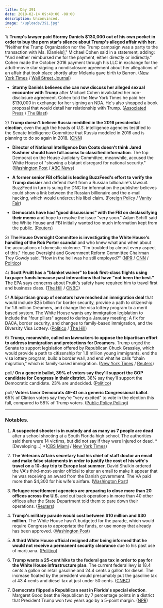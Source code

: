 ```yaml
---
title: Day 391
date: 2018-02-14 09:40:00 -08:00
description: Unconvinced.
image: "/uploads/391.jpg"
---
```


1/ **Trump's lawyer paid Stormy Daniels $130,000 out of his own pocket in order to buy the porn star's silence about Trump's alleged affair with her.** "Neither the Trump Organization nor the Trump campaign was a party to the transaction with Ms. \[Daniels\]," Michael Cohen said in a statement, adding: "And neither reimbursed me for the payment, either directly or indirectly." Cohen made the October 2016 payment through his LLC in exchange for the adult-movie star signing a nondisclosure agreement about her allegations of an affair that took place shortly after Melania gave birth to Barron. ([New York Times](https://www.nytimes.com/2018/02/13/us/politics/stormy-daniels-michael-cohen-trump.html) / [Wall Street Journal](https://www.wsj.com/articles/trump-lawyer-says-he-personally-paid-stormy-daniels-1518585093))

* **Stormy Daniels believes she can now discuss her alleged sexual encounter with Trump** after Michael Cohen invalidated her non-disclosure agreement. Cohen told the New York Times he paid her $130,000 in exchange for her signing an NDA. He's also shopped a book proposal that would detail her relationship with Trump. ([Associated Press](https://www.apnews.com/7511e7654b2f476489be235327843280) / [The Blast](https://theblast.com/stormy-daniels-donald-trump-agreement-michael-cohen-breach/))

2/ **Trump doesn't believe Russia meddled in the 2016 presidential election**, even though the heads of U.S. intelligence agencies testified to the Senate Intelligence Committee that Russia meddled in 2016 and is planning to do so again in 2018. ([CNN](https://www.cnn.com/2018/02/13/politics/trump-unconvinced-russia-meddled-election/index.html))

* **Director of National Intelligence Dan Coats doesn't think Jared Kushner should have full access to classified information**. The top Democrat on the House Judiciary Committee, meanwhile, accused the White House of "showing a blatant disregard for national security." ([Washington Post](https://www.washingtonpost.com/news/the-fix/wp/2018/02/13/the-head-of-u-s-intelligence-suggests-jared-kushner-shouldnt-have-full-access-to-classified-info/?utm_term=.8bafb9117513) / [ABC News](http://abcnews.go.com/Politics/jared-kushner-lose-security-clearance-top-house-democrat/story?id=53080778))

* **A former senior FBI official is leading BuzzFeed's effort to verify the Trump dossier** and defend itself from a Russian billionaire's lawsuit. BuzzFeed in turn is suing the DNC for information the publisher believes could show a link between the Russian billionaire and the e-mail hacking, which would undercut his libel claim. ([Foreign Policy](http://foreignpolicy.com/2018/02/12/former-senior-fbi-official-is-leading-buzzfeeds-effort-to-verify-trump-dossier/) / [Vanity Fair](https://www.vanityfair.com/news/2018/02/buzzfeed-dnc-lawsuit-russia-dossier))

* **Democrats have had "good discussions" with the FBI on declassifying their memo** and hope to resolve the issue "very soon." Adam Schiff said the White House and FBI initially wanted too much information kept from the public. ([Reuters](https://www.reuters.com/article/us-usa-trump-russia-memo/democrat-hopes-to-resolve-russia-memo-issues-very-soon-idUSKCN1FY29A))

3/ **The House Oversight Committee is investigating the White House's handling of the Rob Porter scandal** and who knew what and when about the accusations of domestic violence. "I'm troubled by almost every aspect of this," House Oversight and Government Reform Committee Chairman Trey Gowdy said. "How in the hell was he still employed?" ([NPR](https://www.npr.org/2018/02/14/585725682/house-republicans-open-investigation-into-white-house-handling-of-porter-scandal) / [CNN](https://www.cnn.com/2018/02/14/politics/trey-gowdy-rob-porter-investigation-cnntv/index.html) / [Politico](https://www.politico.com/story/2018/02/14/gowdy-cnn-407923))

4/ **Scott Pruitt has a "blanket waiver" to book first-class flights using taxpayer funds because past interactions that have "not been the best."** The EPA says concerns about Pruitt's safety have required him to travel first and business class. ([The Hill](http://thehill.com/policy/energy-environment/373811-pruitt-coach-travel-yielded-interactions-that-were-not-the-best) / [CNBC](https://www.cnbc.com/2018/02/14/epa-stresses-security-concerns-amid-scrutiny-of-pruitts-pricey-travel.html))

5/ **A bipartisan group of senators have reached an immigration deal** that would include $25 billion for border security, provide a path to citizenship for 1.8 million Dreamers, and change the visa lottery program to a merit based system. The White House wants any immigration legislation to include the "four pillars" agreed to during a January meeting: A fix for DACA, border security, and changes to family-based immigration, and the Diversity Visa Lottery. ([Politico](https://www.politico.com/story/2018/02/14/immigration-deal-senate-409201) / [The Hill](http://thehill.com/homenews/senate/373810-bipartisan-senate-group-says-they-have-immigration-deal))

6/ **Trump, meanwhile, called on lawmakers to oppose the bipartisan effort to address immigration and protections for Dreamers**. Trump urged the Senate to support legislation offered by Republican Chuck Grassley, which would provide a path to citizenship for 1.8 million young immigrants, end the visa lottery program, build a border wall, and end what he calls “chain migration,” which is family-based immigration. ([New York Times](https://www.nytimes.com/2018/02/14/us/politics/trump-immigration-veto-threat.html) / [Reuters](https://www.reuters.com/article/us-usa-immigration/trump-holds-the-line-on-immigration-as-bipartisan-plan-emerges-idUSKCN1FY21V))

poll/ **On a generic ballot, 39% of voters say they'll support the GOP candidate for Congress in their district**. 38% say they'll support the Democratic candidate. 23% are undecided. ([Politico](https://www.politico.com/story/2018/02/14/trump-polling-democrats-republicans-407315))

poll/ **Voters favor Democrats 49-41 on a generic Congressional ballot**. 65% of Clinton voters say they’re "very excited" to vote in the election this fall, compared to 58% of Trump voters. ([Public Policy Polling](https://www.publicpolicypolling.com/polls/democrats-lead-8-points-generic-house-ballot-nationally/))

---

### Notables.

1. **A suspected shooter is in custody and as many as 7 people are dead** after a school shooting at a South Florida high school. The authorities said there were 14 victims, but did not say if they were injured or dead. *\[Developing...\] *([CBS Miami](http://miami.cbslocal.com/2018/02/14/florida-shooting-suspect-custody-7-dead-14-casualties/) / [New York Times](https://www.nytimes.com/2018/02/14/us/parkland-school-shooting.html))

2. **The Veterans Affairs secretary had his chief of staff doctor an email and make false statements in order to justify the cost of his wife's travel on a 10-day trip to Europe last summer**. David Shulkin ordered the VA's third-most-senior official to alter an email to make it appear that he was receiving an award from the Danish government. The VA paid more than $4,300 for his wife's airfare. ([Washington Post](https://www.washingtonpost.com/politics/veterans-affairs-chief-shulkin-staff-misled-ethics-officials-about-european-trip-report-finds/2018/02/14/f7fbc020-0c3a-11e8-8b0d-891602206fb7_story.html))

3. **Refugee resettlement agencies are preparing to close more than 20 offices across the U.S.** and cut back operations in more than 40 other offices after the State Department told them to pare down their operations. ([Reuters](https://www.reuters.com/article/us-usa-immigration-refugees-exclusive/exclusive-dozens-of-refugee-resettlement-offices-to-close-as-trump-downsizes-program-idUSKCN1FY1EJ))

4. **Trump's military parade would cost between $10 million and $30 million**. The White House hasn't budgeted for the parade, which would require Congress to appropriate the funds, or use money that already has been approved. ([Washington Post](https://www.washingtonpost.com/news/business/wp/2018/02/14/trumps-military-parade-would-cost-between-10-million-and-30-million-white-house-budget-director-says/))

5. **A third White House official resigned after being informed that he would not receive a permanent security clearance** due to his past use of marijuana. ([Politico](https://www.politico.com/story/2018/02/14/third-white-house-official-resigns-after-being-told-he-wouldnt-qualify-for-full-clearance-409246))

6. **Trump wants a 25-cent hike to the federal gas tax in order to pay for the White House infrastructure plan**. The current federal levy is 18.4 cents a gallon on retail gasoline and 24.4 cents a gallon for diesel. The increase floated by the president would presumably put the gasoline tax at 43.4 cents and diesel tax at just under 50 cents. ([CNBC](https://www.cnbc.com/2018/02/14/trump-reportedly-endorses-25-cent-hike-in-gas-tax.html))

7. **Democrats flipped a Republican seat in Florida's special election**. Margaret Good beat the Republican by 7 percentage points in a district that President Trump won two years ago by a 5-point margin. ([NPR](https://www.npr.org/sections/thetwo-way/2018/02/14/585728575/democrats-take-republican-seat-in-florida-special-election))
